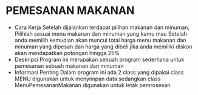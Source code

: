 # PEMESANAN MAKANAN

- Cara Kerja
Setelah dijalankan terdapat pilihan makanan dan minuman, Pilihlah sesuai menu makanan dan minuman yang kamu mau
Setelah anda memilih kemudian akan muncul total harga menu makanan dan minuman yang dipesan dan harga yang dibeli jika anda memiliki diskon akan mendapatkan potongan
hingga 25%
- Deskripsi
Program ini merupakan sebuah program sederhana untuk pemesanan sebuah makanan dan minuman
- Informasi Penting
Dalam program ini ada 2 class yang dipakai class MENU digunakan untuk menyimpan data
sedangkan class MenuPemesananMakanan digunakan untuk letak pemrosesan.